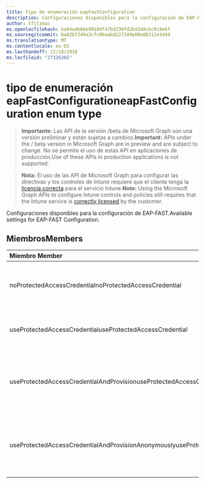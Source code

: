 ```yaml
---
title: tipo de enumeración eapFastConfiguration
description: Configuraciones disponibles para la configuración de EAP-FAST.
author: tfitzmac
ms.openlocfilehash: ba84adb86e9910df47bd236fd2bd348cbc9c8e6f
ms.sourcegitcommit: 6a82bf240a3cfc0baabd227349e08a08311e3d44
ms.translationtype: MT
ms.contentlocale: es-ES
ms.lasthandoff: 12/18/2018
ms.locfileid: "27326365"
---
```

# <a name="eapfastconfiguration-enum-type"></a><span data-ttu-id="f7a77-103">tipo de enumeración eapFastConfiguration</span><span class="sxs-lookup"><span data-stu-id="f7a77-103">eapFastConfiguration enum type</span></span>

> <span data-ttu-id="f7a77-104">**Importante:** Las API de la versión /beta de Microsoft Graph son una versión preliminar y están sujetas a cambios.</span><span class="sxs-lookup"><span data-stu-id="f7a77-104">**Important:** APIs under the / beta version in Microsoft Graph are in preview and are subject to change.</span></span> <span data-ttu-id="f7a77-105">No se permite el uso de estas API en aplicaciones de producción.</span><span class="sxs-lookup"><span data-stu-id="f7a77-105">Use of these APIs in production applications is not supported.</span></span>

> <span data-ttu-id="f7a77-106">**Nota:** El uso de las API de Microsoft Graph para configurar las directivas y los controles de Intune requiere que el cliente tenga la [licencia correcta](https://go.microsoft.com/fwlink/?linkid=839381) para el servicio Intune.</span><span class="sxs-lookup"><span data-stu-id="f7a77-106">**Note:** Using the Microsoft Graph APIs to configure Intune controls and policies still requires that the Intune service is [correctly licensed](https://go.microsoft.com/fwlink/?linkid=839381) by the customer.</span></span>

<span data-ttu-id="f7a77-107">Configuraciones disponibles para la configuración de EAP-FAST.</span><span class="sxs-lookup"><span data-stu-id="f7a77-107">Available settings for EAP-FAST Configuration.</span></span>
## <a name="members"></a><span data-ttu-id="f7a77-108">Miembros</span><span class="sxs-lookup"><span data-stu-id="f7a77-108">Members</span></span>
|<span data-ttu-id="f7a77-109">Miembro	</span><span class="sxs-lookup"><span data-stu-id="f7a77-109">Member</span></span>|<span data-ttu-id="f7a77-110">Valor</span><span class="sxs-lookup"><span data-stu-id="f7a77-110">Value</span></span>|<span data-ttu-id="f7a77-111">Descripción</span><span class="sxs-lookup"><span data-stu-id="f7a77-111">Description</span></span>|
|:---|:---|:---|
|<span data-ttu-id="f7a77-112">noProtectedAccessCredential</span><span class="sxs-lookup"><span data-stu-id="f7a77-112">noProtectedAccessCredential</span></span>|<span data-ttu-id="f7a77-113">0</span><span class="sxs-lookup"><span data-stu-id="f7a77-113">0</span></span>|<span data-ttu-id="f7a77-114">Usar EAP-FAST sin credenciales de acceso protegido (PAC).</span><span class="sxs-lookup"><span data-stu-id="f7a77-114">Use EAP-FAST without Protected Access Credential (PAC).</span></span>|
|<span data-ttu-id="f7a77-115">useProtectedAccessCredential</span><span class="sxs-lookup"><span data-stu-id="f7a77-115">useProtectedAccessCredential</span></span>|<span data-ttu-id="f7a77-116">1</span><span class="sxs-lookup"><span data-stu-id="f7a77-116">1</span></span>|<span data-ttu-id="f7a77-117">Uso protegida credenciales de acceso (PAC).</span><span class="sxs-lookup"><span data-stu-id="f7a77-117">Use Protected Access Credential (PAC).</span></span>|
|<span data-ttu-id="f7a77-118">useProtectedAccessCredentialAndProvision</span><span class="sxs-lookup"><span data-stu-id="f7a77-118">useProtectedAccessCredentialAndProvision</span></span>|<span data-ttu-id="f7a77-119">2</span><span class="sxs-lookup"><span data-stu-id="f7a77-119">2</span></span>|<span data-ttu-id="f7a77-120">Uso de acceso protegido (PAC) de credenciales y aprovisionamiento PAC.</span><span class="sxs-lookup"><span data-stu-id="f7a77-120">Use Protected Access Credential (PAC) and Provision PAC.</span></span>|
|<span data-ttu-id="f7a77-121">useProtectedAccessCredentialAndProvisionAnonymously</span><span class="sxs-lookup"><span data-stu-id="f7a77-121">useProtectedAccessCredentialAndProvisionAnonymously</span></span>|<span data-ttu-id="f7a77-122">3</span><span class="sxs-lookup"><span data-stu-id="f7a77-122">3</span></span>|<span data-ttu-id="f7a77-123">Use acceso credencial protegido (PAC), PAC de aprovisionamiento y hacerlo de forma anónima.</span><span class="sxs-lookup"><span data-stu-id="f7a77-123">Use Protected Access Credential (PAC), Provision PAC, and do so anonymously.</span></span>|





